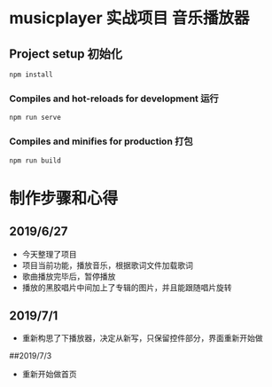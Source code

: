 # musicplayer 实战项目 音乐播放器

## Project setup 初始化

```
npm install
```

### Compiles and hot-reloads for development 运行

```
npm run serve
```

### Compiles and minifies for production 打包

```
npm run build
```

# 制作步骤和心得

## 2019/6/27

- 今天整理了项目
- 项目当前功能，播放音乐，根据歌词文件加载歌词
- 歌曲播放完毕后，暂停播放
- 播放的黑胶唱片中间加上了专辑的图片，并且能跟随唱片旋转

## 2019/7/1

- 重新构思了下播放器，决定从新写，只保留控件部分，界面重新开始做

##2019/7/3

- 重新开始做首页

